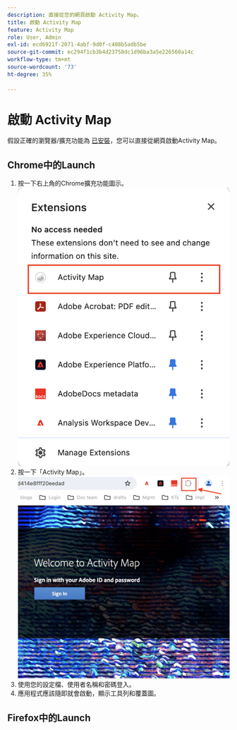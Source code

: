 ```yaml
---
description: 直接從您的網頁啟動 Activity Map。
title: 啟動 Activity Map
feature: Activity Map
role: User, Admin
exl-id: ecd6921f-2071-4abf-9d0f-c408b5adb5be
source-git-commit: ec294f1cb3b4d23758dc1d96ba3a5e226560a14c
workflow-type: tm+mt
source-wordcount: '73'
ht-degree: 35%

---
```



# 啟動 Activity Map

假設正確的瀏覽器/擴充功能為 [已安裝](/help/analyze/activity-map/activitymap-getting-started/activitymap-install.md)，您可以直接從網頁啟動Activity Map。

## Chrome中的Launch

1. 按一下右上角的Chrome擴充功能圖示。
   ![Activity Map延伸模組](assets/chrome2.png)
1. 按一下「Activity Map」。
   ![啟動 Activity Map](assets/chrome3.png)
1. 使用您的設定檔、使用者名稱和密碼登入。
1. 應用程式應該隨即就會啟動，顯示工具列和覆蓋圖。

## Firefox中的Launch



